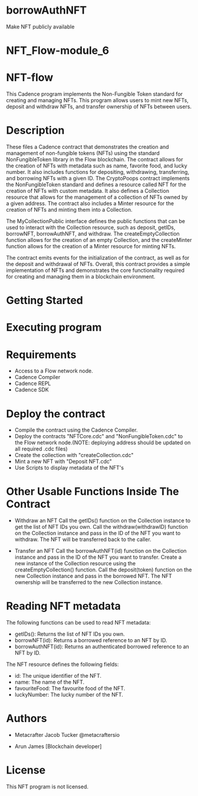 # borrowAuthNFT
Make NFT publicly available
# NFT_Flow-module_6 

# NFT-flow
This Cadence program implements the Non-Fungible Token standard for creating and managing NFTs. This program allows users to mint new NFTs, deposit and withdraw NFTs, and transfer ownership of NFTs between users.

# Description
These files a Cadence contract that demonstrates the creation and management of non-fungible tokens (NFTs) using the standard NonFungibleToken library in the Flow blockchain. The contract allows for the creation of NFTs with metadata such as name, favorite food, and lucky number. It also includes functions for depositing, withdrawing, transferring, and borrowing NFTs with a given ID. The CryptoPoops contract implements the NonFungibleToken standard and defines a resource called NFT for the creation of NFTs with custom metadata. It also defines a Collection resource that allows for the management of a collection of NFTs owned by a given address. The contract also includes a Minter resource for the creation of NFTs and minting them into a Collection.

The MyCollectionPublic interface defines the public functions that can be used to interact with the Collection resource, such as deposit, getIDs, borrowNFT, borrowAuthNFT, and withdraw. The createEmptyCollection function allows for the creation of an empty Collection, and the createMinter function allows for the creation of a Minter resource for minting NFTs.

The contract emits events for the initialization of the contract, as well as for the deposit and withdrawal of NFTs. Overall, this contract provides a simple implementation of NFTs and demonstrates the core functionality required for creating and managing them in a blockchain environment.

# Getting Started 

# Executing program

# Requirements

* Access to a Flow network node.
* Cadence Compiler
* Cadence REPL
* Cadence SDK

# Deploy the contract
* Compile the contract using the Cadence Compiler.
* Deploy the contracts "NFTCore.cdc" and "NonFungibleToken.cdc" to the Flow network node.(NOTE: deploying address should be updated on all required .cdc files)
* Create the collection with "createCollection.cdc"
* Mint a new NFT with "Deposit NFT.cdc"
* Use Scripts to display metadata of the NFT's

# Other Usable Functions Inside The Contract

* Withdraw an NFT
Call the getIDs() function on the Collection instance to get the list of NFT IDs you own. Call the withdraw(withdrawID) function on the Collection instance and pass in the ID of the NFT you want to withdraw. The NFT will be transferred back to the caller.

* Transfer an NFT
Call the borrowAuthNFT(id) function on the Collection instance and pass in the ID of the NFT you want to transfer. Create a new instance of the Collection resource using the createEmptyCollection() function. Call the deposit(token) function on the new Collection instance and pass in the borrowed NFT. The NFT ownership will be transferred to the new Collection instance.

# Reading NFT metadata
The following functions can be used to read NFT metadata:

* getIDs(): Returns the list of NFT IDs you own.
* borrowNFT(id): Returns a borrowed reference to an NFT by ID.
* borrowAuthNFT(id): Returns an authenticated borrowed reference to an NFT by ID.

The NFT resource defines the following fields:

* id: The unique identifier of the NFT.
* name: The name of the NFT.
* favouriteFood: The favourite food of the NFT.
* luckyNumber: The lucky number of the NFT.

# Authors
* Metacrafter Jacob Tucker @metacraftersio

* Arun James [Blockchain developer]

# License
This NFT program is not licensed.
